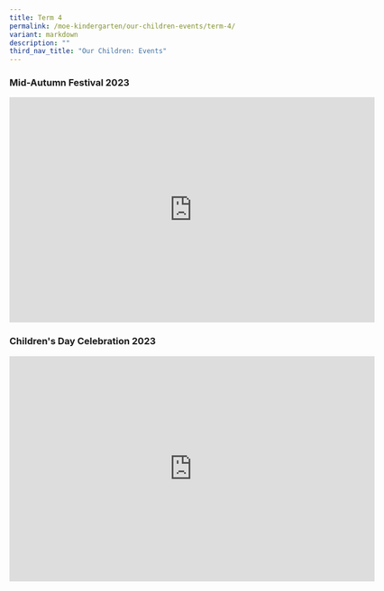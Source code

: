 ```yaml
---
title: Term 4
permalink: /moe-kindergarten/our-children-events/term-4/
variant: markdown
description: ""
third_nav_title: "Our Children: Events"
---
```

### Mid-Autumn Festival 2023 ###

<div class="bp-youtube">
<iframe allowfullscreen="true" allow="accelerometer; autoplay; clipboard-write; encrypted-media; gyroscope; picture-in-picture; web-share" frameborder="0" title="YouTube video player" src="https://www.youtube.com/embed/ZlZ1WzCo1yg?si=79hPTHfuP1ripGVK" height="400" width="648"></iframe>
</div>
	
### Children's Day Celebration 2023 ###

<div class="bp-youtube">
<iframe allowfullscreen="true" allow="accelerometer; autoplay; clipboard-write; encrypted-media; gyroscope; picture-in-picture; web-share" frameborder="0" title="YouTube video player" src="https://www.youtube.com/embed/U1iv6MiS2u4?si=v_uuIPdk3uGHZmTU" height="400" width="648"></iframe>
</div>